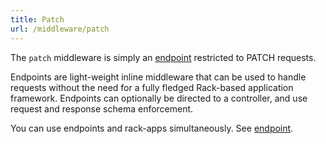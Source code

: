 ```yaml
---
title: Patch
url: /middleware/patch
---
```


The `patch` middleware is simply an [endpoint](/middleware/endpoint) restricted to PATCH requests.

Endpoints are light-weight inline middleware that can be used to handle requests without the need for a fully fledged Rack-based application framework.
Endpoints can optionally be directed to a controller, and use request and response schema enforcement.

You can use endpoints and rack-apps simultaneously.
See [endpoint](/middleware/endpoint).
